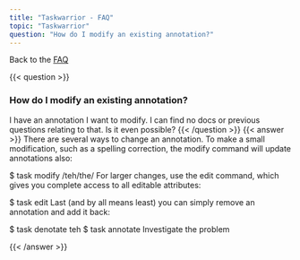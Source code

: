 ```yaml
---
title: "Taskwarrior - FAQ"
topic: "Taskwarrior"
question: "How do I modify an existing annotation?"
---
```


Back to the [FAQ](/support/faq)

{{< question >}}
### How do I modify an existing annotation?

I have an annotation I want to modify. I can find no docs or previous questions relating to that. Is it even possible?
{{< /question >}}
{{< answer >}}
There are several ways to change an annotation.
To make a small modification, such as a spelling correction, the modify command will update annotations also:

$ task <id> modify /teh/the/
For larger changes, use the edit command, which gives you complete access to all editable attributes:

$ task <id> edit
Last (and by all means least) you can simply remove an annotation and add it back:

$ task <id> denotate teh
$ task <id> annotate Investigate the problem

{{< /answer >}}
